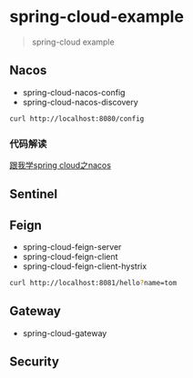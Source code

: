 # spring-cloud-example

> spring-cloud example


## Nacos

* spring-cloud-nacos-config
* spring-cloud-nacos-discovery

```bash
curl http://localhost:8080/config
```

### 代码解读

[跟我学spring cloud之nacos](https://tianhui.xin/blog/2020/06/27/spring_cloud_nacos/)


## Sentinel

## Feign

* spring-cloud-feign-server
* spring-cloud-feign-client
* spring-cloud-feign-client-hystrix

```bash
curl http://localhost:8081/hello?name=tom
```

## Gateway

* spring-cloud-gateway

## Security

